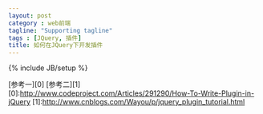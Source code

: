 ```yaml
---
layout: post
category : web前端
tagline: "Supporting tagline"
tags : [JQuery, 插件]
title: 如何在JQuery下开发插件
---
```

{% include JB/setup %}

[参考一][0]
[参考二][1]
[0]:http://www.codeproject.com/Articles/291290/How-To-Write-Plugin-in-jQuery
[1]:http://www.cnblogs.com/Wayou/p/jquery_plugin_tutorial.html
